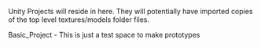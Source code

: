 Unity Projects will reside in here.  They will potentially have imported copies of the top level textures/models folder files.

Basic_Project - This is just a test space to make prototypes
